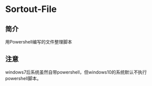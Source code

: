 # Sortout-File
## 简介
用Powershell编写的文件整理脚本
## 注意
windows7后系统虽然自带powershell，但windows10的系统默认不执行powershell脚本。
